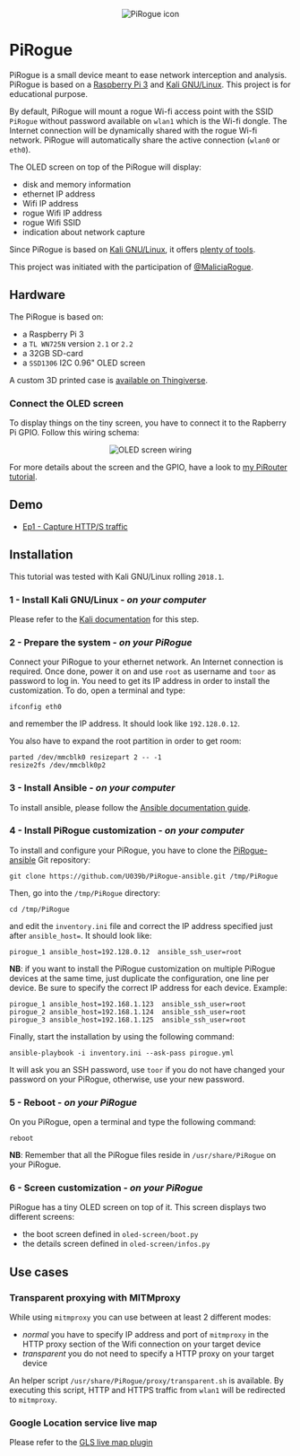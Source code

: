 <p align="center">
  <img src="https://raw.githubusercontent.com/U039b/PiRogue/master/pictures/icon.png" alt="PiRogue icon"/>
</p>

# PiRogue
PiRogue is a small device meant to ease network interception and analysis. PiRogue is based on a [Raspberry Pi 3](https://www.raspberrypi.org/) and [Kali GNU/Linux](https://www.kali.org/). This project is for educational purpose. 

By default, PiRogue will mount a rogue Wi-fi access point with the SSID `PiRogue` without password available on `wlan1` which is the Wi-fi dongle. The Internet connection will be dynamically shared with the rogue Wi-fi network. PiRogue will automatically share the active connection (`wlan0` or `eth0`). 

The OLED screen on top of the PiRogue will display: 
*  disk and memory information
*  ethernet IP address
*  Wifi IP address
*  rogue Wifi IP address
*  rogue Wifi SSID
*  indication about network capture

Since PiRogue is based on [Kali GNU/Linux](https://www.kali.org/), it offers [plenty of tools](https://tools.kali.org/).

This project was initiated with the participation of [@MaliciaRogue](https://twitter.com/MaliciaRogue).

## Hardware
The PiRogue is based on:
*  a Raspberry Pi 3
*  a `TL WN725N` version `2.1` or `2.2` 
*  a 32GB SD-card
*  a `SSD1306` I2C 0.96" OLED screen

A custom 3D printed case is [available on Thingiverse](https://www.thingiverse.com/thing:2822262).

### Connect the OLED screen
To display things on the tiny screen, you have to connect it to the Rapberry Pi GPIO. Follow this wiring schema:
<p align="center">
  <img src="https://raw.githubusercontent.com/U039b/PiRogue/master/pictures/screen_wiring.png" alt="OLED screen wiring"/>
</p>

For more details about the screen and the GPIO, have a look to [my PiRouter tutorial](https://esther.codes/post/pi_router_story/#ep4).

## Demo
*  [Ep1 - Capture HTTP/S traffic](https://www.youtube.com/watch?v=o0OSaSh0HJw)

## Installation
This tutorial was tested with Kali GNU/Linux rolling `2018.1`.

### 1 - Install Kali GNU/Linux - _on your computer_
Please refer to the [Kali documentation](https://docs.kali.org/kali-on-arm/install-kali-linux-arm-raspberry-pi) for this step.

### 2 - Prepare the system - _on your PiRogue_
Connect your PiRogue to your ethernet network. An Internet connection is required. Once done, power it on and use `root` as username and `toor` as password to log in.
You need to get its IP address in order to install the customization. To do, open a terminal and type:
```
ifconfig eth0
```
and remember the IP address. It should look like `192.128.0.12`.

You also have to expand the root partition in order to get room: 
```
parted /dev/mmcblk0 resizepart 2 -- -1
resize2fs /dev/mmcblk0p2
```

### 3 - Install Ansible - _on your computer_
To install ansible, please follow the [Ansible documentation guide](https://docs.ansible.com/ansible/latest/installation_guide/intro_installation.html).

### 4 - Install PiRogue customization - _on your computer_
To install and configure your PiRogue, you have to clone the [PiRogue-ansible](https://github.com/U039b/PiRogue-ansible) Git repository:
```
git clone https://github.com/U039b/PiRogue-ansible.git /tmp/PiRogue
```

Then, go into the `/tmp/PiRogue` directory:
```
cd /tmp/PiRogue
```
and edit the `inventory.ini` file and correct the IP address specified just after `ansible_host=`. It should look like:
```
pirogue_1 ansible_host=192.128.0.12  ansible_ssh_user=root
```

**NB**: if you want to install the PiRogue customization on multiple PiRogue devices at the same time, just duplicate the configuration, one line per device. Be sure to specify the correct IP address for each device. Example:
```
pirogue_1 ansible_host=192.168.1.123  ansible_ssh_user=root
pirogue_2 ansible_host=192.168.1.124  ansible_ssh_user=root
pirogue_3 ansible_host=192.168.1.125  ansible_ssh_user=root
```

Finally, start the installation by using the following command:
```
ansible-playbook -i inventory.ini --ask-pass pirogue.yml
```
It will ask you an SSH password, use `toor` if you do not have changed your password on your PiRogue, otherwise, use your new password.

### 5 - Reboot - _on your PiRogue_
On you PiRogue, open a terminal and type the following command:
```
reboot
```
**NB**: Remember that all the PiRogue files reside in `/usr/share/PiRogue` on your PiRogue.

### 6 - Screen customization - _on your PiRogue_
PiRogue has a tiny OLED screen on top of it. This screen displays two different screens:
*  the boot screen defined in `oled-screen/boot.py`
*  the details screen defined in `oled-screen/infos.py`

## Use cases
### Transparent proxying with MITMproxy
While using `mitmproxy` you can use between at least 2 different modes:
* _normal_ you have to specify IP address and port of `mitmproxy` in the HTTP proxy section of the Wifi connection on your target device
* _transparent_ you do not need to specify a HTTP proxy on your target device

An helper script `/usr/share/PiRogue/proxy/transparent.sh` is available. By executing this script, HTTP and HTTPS traffic from `wlan1` will be redirected to `mitmproxy`.

### Google Location service live map
Please refer to the [GLS live map plugin](https://github.com/U039b/PiRogue/tree/master/mitmproxy)
